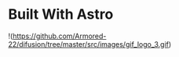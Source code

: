 # Built With Astro

!(https://github.com/Armored-22/difusion/tree/master/src/images/gif_logo_3.gif)



